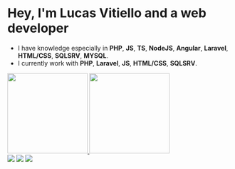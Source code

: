 # Hey, I'm Lucas Vitiello and a web developer
- I have knowledge especially in <strong>PHP</strong>, <strong>JS</strong>, <strong>TS</strong>, <strong>NodeJS</strong>, <strong>Angular</strong>, <strong>Laravel</strong>, <strong>HTML/CSS</strong>, <strong>SQLSRV</strong>, <strong>MYSQL</strong>.
- I currently work with <strong>PHP</strong>, <strong>Laravel</strong>, <strong>JS</strong>, <strong>HTML/CSS</strong>, <strong>SQLSRV</strong>.

<div>
  <a href="https://github.com/vitielloL"/>
    <img height="180em" src="https://github-readme-stats.vercel.app/api?username=VitielloL&show_icons=true&theme=tokyonight&include_all_commits=true&count_private=true"/>
    <img height="180em" src="https://github-readme-stats.vercel.app/api/top-langs/?username=VitielloL&layout=compact&langs_count=7&theme=tokyonight"/>
</div>

<div>
     <a href="https://www.linkedin.com/in/lucas-vitiello-4b94b4172/" target="_blank" rel="noopener" ><img src="https://img.shields.io/badge/LinkedIn-0077B5?style=for-the-badge&logo=linkedin&logoColor=white"></a>
   <a href="mailto:lucasvitiello@gmail.com"><img src="https://img.shields.io/badge/Gmail-D14836?style=for-the-badge&logo=gmail&logoColor=white" target-"_blank"></a>
   <a href="https://www.instagram.com/vitiellolucas/" target="_blank" rel="noopener" > <img src="https://img.shields.io/badge/Instagram-E4405F?style=for-the-badge&logo=instagram&logoColor=white"></a>
</div>
